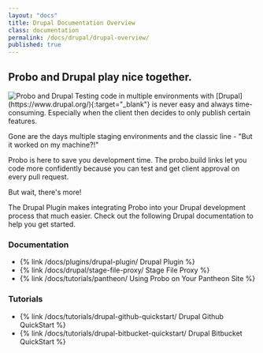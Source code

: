 ```yaml
---
layout: "docs"
title: Drupal Documentation Overview
class: documentation
permalink: /docs/drupal/drupal-overview/
published: true
---
```


## Probo and Drupal play nice together.
<img src="/assets/probo-drupal.jpg" alt="Probo and Drupal">
Testing code in multiple environments with [Drupal](https://www.drupal.org/){:target="_blank"} is never easy and always time-consuming. Especially when the client then decides to only publish certain features.

Gone are the days multiple staging environments and the classic line - "But it worked on my machine?!"

Probo is here to save you development time. The probo.build links let you code more confidently because you can test and get client approval on every pull request.

But wait, there's more!

The Drupal Plugin makes integrating Probo into your Drupal development process that much easier. Check out the following Drupal documentation to help you get started.

### Documentation

<ul>
   <li>{% link /docs/plugins/drupal-plugin/ Drupal Plugin %}</li>
   <li>{% link /docs/drupal/stage-file-proxy/ Stage File Proxy %}</li>
   <li>{% link /docs/tutorials/pantheon/ Using Probo on Your Pantheon Site %}</li>
</ul>

### Tutorials

<ul>
   <li>{% link /docs/tutorials/drupal-github-quickstart/ Drupal Github QuickStart %}</li>
   <li>{% link /docs/tutorials/drupal-bitbucket-quickstart/ Drupal Bitbucket QuickStart %}</li>
</ul>
